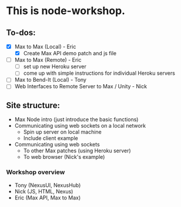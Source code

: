 # This is node-workshop.

## To-dos:
- [X] Max to Max (Local) - Eric
    - [X] Create Max API demo patch and js file
- [ ] Max to Max (Remote) - Eric
    - [ ] set up new Heroku server
    - [ ] come up with simple instructions for individual Heroku servers
- [ ] Max to Bend-It (Local) - Tony 
- [ ] Web Interfaces to Remote Server to Max / Unity - Nick

## Site structure:
- Max Node intro (just introduce the basic functions)
- Communicating using web sockets on a local network
    - Spin up server on local machine
    - Include client example
- Communicating using web sockets
    - To other Max patches (using Heroku server)
    - To web browser (Nick's example)

### Workshop overview
- Tony (NexusUI, NexusHub)
- Nick (JS, HTML, Nexus)
- Eric (Max API, Max to Max)
